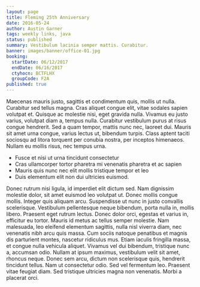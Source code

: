 ```yaml
---
layout: page
title: Fleming 25th Anniversary
date: 2016-05-24
author: Austin Garner
tags: weekly links, java
status: published
summary: Vestibulum lacinia semper mattis. Curabitur.
banner: images/banner/office-01.jpg
booking:
  startDate: 06/12/2017
  endDate: 06/16/2017
  ctyhocn: BCTFLHX
  groupCode: F2A
published: true
---
```

Maecenas mauris justo, sagittis et condimentum quis, mollis ut nulla. Curabitur sed tellus magna. Cras aliquet congue elit, vitae sodales sapien volutpat et. Quisque ac molestie nisi, eget gravida nulla. Vivamus eu justo varius, volutpat diam a, tempus nulla. Curabitur vestibulum purus at risus congue hendrerit. Sed a quam tempor, mattis nunc nec, laoreet dui. Mauris sit amet urna congue, varius lectus ut, bibendum turpis. Class aptent taciti sociosqu ad litora torquent per conubia nostra, per inceptos himenaeos. Nullam eu mollis risus, nec tempus urna.

* Fusce et nisi ut urna tincidunt consectetur
* Cras ullamcorper tortor pharetra mi venenatis pharetra et ac sapien
* Mauris quis nunc nec elit mollis tristique tempor et leo
* Duis elementum elit non dui ultricies euismod.

Donec rutrum nisi ligula, id imperdiet elit dictum sed. Nam dignissim molestie dolor, sit amet euismod leo volutpat ut. Donec mollis congue mollis. Integer quis aliquam arcu. Suspendisse ut nunc in justo convallis scelerisque. Vestibulum pellentesque neque bibendum, porta nulla in, mollis libero. Praesent eget rutrum lectus. Donec dolor orci, egestas et varius in, efficitur eu tortor.
Mauris id metus ac tellus semper molestie. Nam malesuada, leo eleifend elementum sagittis, nulla nisl viverra diam, nec venenatis nibh arcu quis massa. Cum sociis natoque penatibus et magnis dis parturient montes, nascetur ridiculus mus. Etiam iaculis fringilla massa, et congue nulla vehicula aliquet. Vivamus vel dui bibendum, tristique nunc a, accumsan odio. Nullam at ipsum maximus, vestibulum velit sit amet, rhoncus neque. Donec sem arcu, dictum non scelerisque quis, hendrerit tincidunt tellus. Nam ut consectetur odio. Sed vel fermentum leo. Praesent vitae feugiat diam. Sed tristique ultricies magna non venenatis. Morbi a placerat orci.
